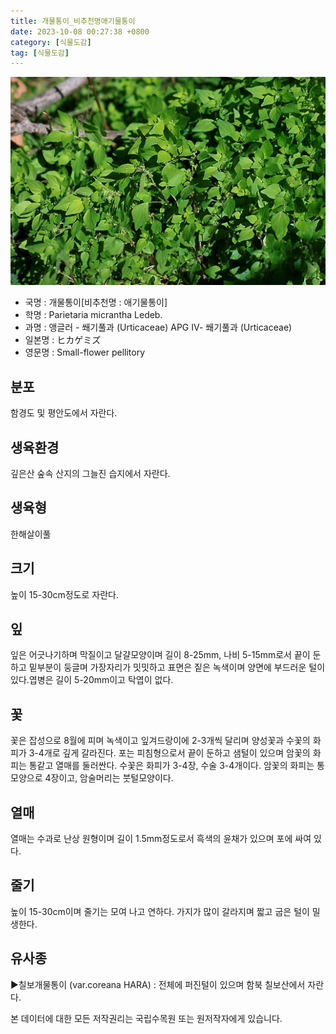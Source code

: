 ```yaml
---
title: 개물통이_비추천명애기물통이
date: 2023-10-08 00:27:38 +0800
category: [식물도감]
tag: [식물도감]
---
```




![개물통이[비추천명 : 애기물통이]](/assets/img/fileUpload/plants/basic/Urticaceae/Parietaria/15423/15423_1_th2.jpg)
- 국명 : 개물통이[비추천명 : 애기물통이]
- 학명 : Parietaria micrantha Ledeb.
- 과명 : 앵글러 - 쐐기풀과 (Urticaceae) APG Ⅳ- 쐐기풀과 (Urticaceae)
- 일본명 : ヒカゲミズ
- 영문명 : Small-flower pellitory


## 분포
함경도 및 평안도에서 자란다.
## 생육환경
깊은산 숲속 산지의 그늘진 습지에서 자란다.
## 생육형
한해살이풀
## 크기
높이 15-30cm정도로 자란다.
## 잎
잎은 어긋나기하며 막질이고 달걀모양이며 길이 8-25mm, 나비 5-15mm로서 끝이 둔하고 밑부분이 둥글며 가장자리가 밋밋하고 표면은 짙은 녹색이며 양면에 부드러운 털이 있다.엽병은 길이 5-20mm이고 탁엽이 없다.
## 꽃
꽃은 잡성으로 8월에 피며 녹색이고 잎겨드랑이에 2-3개씩 달리며 양성꽃과 수꽃의 화피가 3-4개로 깊게 갈라진다. 포는 피침형으로서 끝이 둔하고 샘털이 있으며 암꽃의 화피는 통같고 열매를 둘러싼다. 수꽃은 화피가 3-4장, 수술 3-4개이다. 암꽃의 화피는 통모양으로 4장이고, 암술머리는 붓털모양이다.
## 열매
열매는 수과로 난상 원형이며 길이 1.5mm정도로서 흑색의 윤채가 있으며 포에 싸여 있다.
## 줄기
높이 15-30cm이며 줄기는 모여 나고 연하다. 가지가 많이 갈라지며 짧고 굽은 털이 밀생한다.
## 유사종
▶칠보개물통이 (var.coreana HARA) : 전체에 퍼진털이 있으며 함북 칠보산에서 자란다.






본 데이터에 대한 모든 저작권리는 국립수목원 또는 원저작자에게 있습니다.
